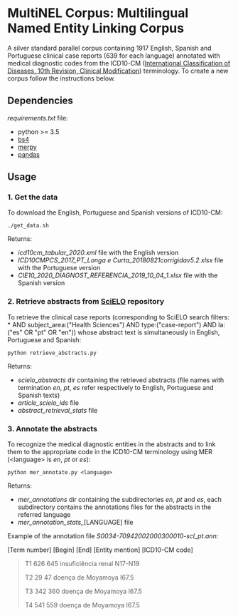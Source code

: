 
# MultiNEL Corpus: Multilingual Named Entity Linking Corpus

A silver standard parallel corpus containing 1917 English, Spanish and Portuguese clinical case reports (639 for each language) annotated with medical diagnostic codes from the ICD10-CM 
([International Classification of Diseases, 10th Revision, Clinical Modification](https://en.wikipedia.org/wiki/ICD-10_Clinical_Modification)) terminology. To create a new corpus follow the instructions below.


## Dependencies
*requirements.txt* file:
- python >= 3.5
- [bs4](https://pypi.org/project/beautifulsoup4/)
- [merpy](https://pypi.org/project/merpy/)
- [pandas](https://pypi.org/project/pandas/)


## **Usage**



### **1. Get the data**

To download the English, Portuguese and Spanish versions of ICD10-CM:


```
./get_data.sh
```


Returns:
- *icd10cm_tabular_2020.xml* file with the English version
- *ICD10CMPCS_2017_PT_Longa e Curta_20180821corrigidav5.2.xlsx* file with the Portuguese version
- *CIE10_2020_DIAGNOST_REFERENCIA_2019_10_04_1.xlsx* file with the Spanish version



### **2. Retrieve abstracts from [SciELO](https://scielo.org/) repository**


To retrieve the clinical case reports (corresponding to SciELO search filters: * AND subject_area:("Health Sciences") AND type:("case-report") AND la:("es" OR "pt" OR "en")) whose abstract text is simultaneously in English, Portuguese and Spanish:
  

```
python retrieve_abstracts.py
```
 

Returns:
- *scielo_abstracts* dir containing the retrieved abstracts (file names with termination *en*, *pt*, *es* refer respectively to English, Portuguese and Spanish texts)
- *article_scielo_ids* file
- *abstract_retrieval_stats* file 



### **3. Annotate the abstracts**

To recognize the medical diagnostic entities in the abstracts and to link them to the appropriate code in the ICD10-CM terminology using MER (\<language\> is *en*, *pt* or *es*):


```
python mer_annotate.py <language>
```


Returns:
- *mer_annotations* dir containing the subdirectories *en*, *pt* and *es*, each subdirectory contains the annotations files for the abstracts in the referred language
- *mer_annotation_stats_*[LANGUAGE] file 

Example of the annotation file *S0034-70942002000300010-scl_pt.ann*:


[Term number]	[Begin] [End]	[Entity mention]	[ICD10-CM code]

>
>T1	626 645	insuficiência renal	N17-N19
>
>T2	29 47	doença de Moyamoya	I67.5
>
>T3	342 360	doença de Moyamoya	I67.5
>
>T4	541 559	doença de Moyamoya	I67.5
